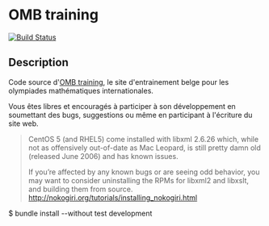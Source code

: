 OMB training
============
[![Build Status](https://secure.travis-ci.org/blegat/ombtraining.png)](http://travis-ci.org/blegat/ombtraining)

Description
-----------
Code source d'[OMB training](http://ombtraining.heroku.com),
le site d'entrainement belge pour les olympiades mathématiques internationales.

Vous êtes libres et encouragés à participer à son développement en soumettant
des bugs, suggestions ou même en participant à l'écriture du site web.

> CentOS 5 (and RHEL5) come installed with libxml 2.6.26 which, while not as offensively out-of-date as Mac Leopard, is still pretty damn old (released June 2006) and has known issues.
>
> If you’re affected by any known bugs or are seeing odd behavior, you may want to consider uninstalling the RPMs for libxml2 and libxslt, and building them from source.
http://nokogiri.org/tutorials/installing_nokogiri.html

$ bundle install --without test development

